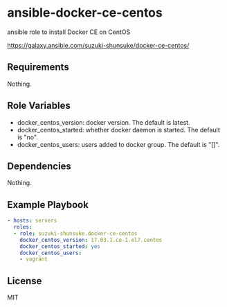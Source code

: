 # ansible-docker-ce-centos

ansible role to install Docker CE on CentOS

https://galaxy.ansible.com/suzuki-shunsuke/docker-ce-centos/

Requirements
------------

Nothing.

Role Variables
--------------

* docker_centos_version: docker version. The default is latest.
* docker_centos_started: whether docker daemon is started. The default is "no".
* docker_centos_users: users added to docker group. The default is "[]".

Dependencies
------------

Nothing.

Example Playbook
----------------

```yaml
- hosts: servers
  roles:
  - role: suzuki-shunsuke.docker-ce-centos
    docker_centos_version: 17.03.1.ce-1.el7.centos
    docker_centos_started: yes
    docker_centos_users:
    - vagrant
```

License
-------

MIT
